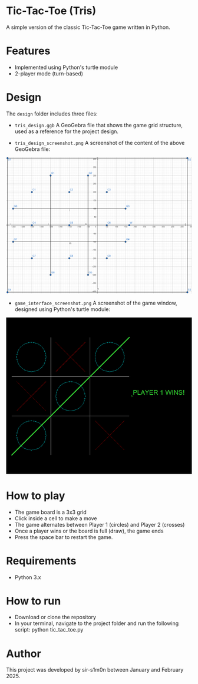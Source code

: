 # Tic-Tac-Toe (Tris)
A simple version of the classic Tic-Tac-Toe game written in Python.

# Features
- Implemented using Python's turtle module
- 2-player mode (turn-based)

# Design
The `design` folder includes three files:

- `tris_design.ggb`
A GeoGebra file that shows the game grid structure, used as a reference for the
project design.

- `tris_design_screenshot.png`
A screenshot of the content of the above GeoGebra file:

![Tris design](design/tris_design_screenshot.png)

- `game_interface_screenshot.png`
A screenshot of the game window, designed using Python's turtle module:

![Game interface](design/game_interface_screenshot.png)

# How to play
- The game board is a 3x3 grid
- Click inside a cell to make a move
- The game alternates between Player 1 (circles) and Player 2 (crosses)
- Once a player wins or the board is full (draw), the game ends
- Press the space bar to restart the game.

# Requirements
- Python 3.x

# How to run
- Download or clone the repository
- In your terminal, navigate to the project folder and run the following script:
python tic_tac_toe.py

# Author
This project was developed by sir-s1m0n between January and February 2025.